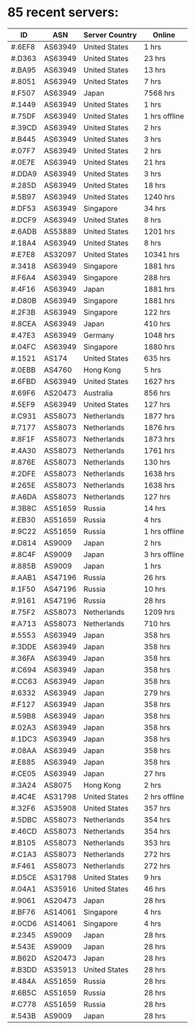 # 85 recent servers:

| ID | ASN | Server Country | Online |
| ------ | ------ | ------ | ------ |
| #.6EF8 | AS63949 | United States | 1 hrs |
| #.D363 | AS63949 | United States | 23 hrs |
| #.BA95 | AS63949 | United States | 13 hrs |
| #.8051 | AS63949 | United States | 7 hrs |
| #.F507 | AS63949 | Japan | 7568 hrs |
| #.1449 | AS63949 | United States | 1 hrs |
| #.75DF | AS63949 | United States | 1 hrs offline |
| #.39CD | AS63949 | United States | 2 hrs |
| #.B445 | AS63949 | United States | 3 hrs |
| #.07F7 | AS63949 | United States | 2 hrs |
| #.0E7E | AS63949 | United States | 21 hrs |
| #.DDA9 | AS63949 | United States | 3 hrs |
| #.285D | AS63949 | United States | 18 hrs |
| #.5B97 | AS63949 | United States | 1240 hrs |
| #.DF53 | AS63949 | Singapore | 34 hrs |
| #.DCF9 | AS63949 | United States | 8 hrs |
| #.6ADB | AS53889 | United States | 1201 hrs |
| #.18A4 | AS63949 | United States | 8 hrs |
| #.E7E8 | AS32097 | United States | 10341 hrs |
| #.3418 | AS63949 | Singapore | 1881 hrs |
| #.F6A4 | AS63949 | Singapore | 288 hrs |
| #.4F16 | AS63949 | Japan | 1881 hrs |
| #.D80B | AS63949 | Singapore | 1881 hrs |
| #.2F3B | AS63949 | Singapore | 122 hrs |
| #.8CEA | AS63949 | Japan | 410 hrs |
| #.47E3 | AS63949 | Germany | 1048 hrs |
| #.04FC | AS63949 | Singapore | 1880 hrs |
| #.1521 | AS174 | United States | 635 hrs |
| #.0EBB | AS4760 | Hong Kong | 5 hrs |
| #.6FBD | AS63949 | United States | 1627 hrs |
| #.69F6 | AS20473 | Australia | 856 hrs |
| #.5EF9 | AS63949 | United States | 127 hrs |
| #.C931 | AS58073 | Netherlands | 1877 hrs |
| #.7177 | AS58073 | Netherlands | 1876 hrs |
| #.8F1F | AS58073 | Netherlands | 1873 hrs |
| #.4A30 | AS58073 | Netherlands | 1761 hrs |
| #.876E | AS58073 | Netherlands | 130 hrs |
| #.2DFE | AS58073 | Netherlands | 1638 hrs |
| #.265E | AS58073 | Netherlands | 1638 hrs |
| #.A6DA | AS58073 | Netherlands | 127 hrs |
| #.3B8C | AS51659 | Russia | 14 hrs |
| #.EB30 | AS51659 | Russia | 4 hrs |
| #.9C22 | AS51659 | Russia | 1 hrs offline |
| #.D814 | AS9009 | Japan | 2 hrs |
| #.8C4F | AS9009 | Japan | 3 hrs offline |
| #.885B | AS9009 | Japan | 1 hrs |
| #.AAB1 | AS47196 | Russia | 26 hrs |
| #.1F50 | AS47196 | Russia | 10 hrs |
| #.9161 | AS47196 | Russia | 28 hrs |
| #.75F2 | AS58073 | Netherlands | 1209 hrs |
| #.A713 | AS58073 | Netherlands | 710 hrs |
| #.5553 | AS63949 | Japan | 358 hrs |
| #.3DDE | AS63949 | Japan | 358 hrs |
| #.36FA | AS63949 | Japan | 358 hrs |
| #.C694 | AS63949 | Japan | 358 hrs |
| #.CC63 | AS63949 | Japan | 358 hrs |
| #.6332 | AS63949 | Japan | 279 hrs |
| #.F127 | AS63949 | Japan | 358 hrs |
| #.59B8 | AS63949 | Japan | 358 hrs |
| #.02A3 | AS63949 | Japan | 358 hrs |
| #.1DC3 | AS63949 | Japan | 358 hrs |
| #.08AA | AS63949 | Japan | 358 hrs |
| #.E885 | AS63949 | Japan | 358 hrs |
| #.CE05 | AS63949 | Japan | 27 hrs |
| #.3A24 | AS8075 | Hong Kong | 2 hrs |
| #.4C4E | AS31798 | United States | 2 hrs offline |
| #.32F6 | AS35908 | United States | 357 hrs |
| #.5DBC | AS58073 | Netherlands | 354 hrs |
| #.46CD | AS58073 | Netherlands | 354 hrs |
| #.B105 | AS58073 | Netherlands | 353 hrs |
| #.C1A3 | AS58073 | Netherlands | 272 hrs |
| #.F461 | AS58073 | Netherlands | 272 hrs |
| #.D5CE | AS31798 | United States | 9 hrs |
| #.04A1 | AS35916 | United States | 46 hrs |
| #.9061 | AS20473 | Japan | 28 hrs |
| #.BF76 | AS14061 | Singapore | 4 hrs |
| #.0CD6 | AS14061 | Singapore | 4 hrs |
| #.2345 | AS9009 | Japan | 28 hrs |
| #.543E | AS9009 | Japan | 28 hrs |
| #.B62D | AS20473 | Japan | 28 hrs |
| #.B3DD | AS35913 | United States | 28 hrs |
| #.484A | AS51659 | Russia | 28 hrs |
| #.6B5C | AS51659 | Russia | 28 hrs |
| #.C778 | AS51659 | Russia | 28 hrs |
| #.543B | AS9009 | Japan | 28 hrs |

